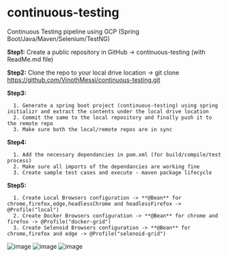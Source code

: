 # continuous-testing
Continuous Testing pipeline using GCP (Spring Boot/Java/Maven/Selenium/TestNG)

**Step1:**
  Create a public repository in GitHub -> continuous-testing (with ReadMe.md file)

**Step2:** Clone the repo to your local drive location -> git clone https://github.com/VinothMessi/continuous-testing.git

**Step3:** 

      1. Generate a spring boot project (continuous-testing) using spring initializr and extract the contents under the local drive location
      2. Commit the same to the local repository and finally push it to the remote repo
      3. Make sure both the local/remote repos are in sync
      
 **Step4:** 
 
      1. Add the necessary dependancies in pom.xml (for build/compile/test process)
      2. Make sure all imports of the dependancies are working fine
      3. Create sample test cases and execute - maven package lifecycle
      
 **Step5:**
 
      1. Create Local Browsers configuration -> **@Bean** for chrome,firefox,edge,headlessChrome and headlessFirefox -> @Profile("local")
      2. Create Docker Browsers configuration -> **@Bean** for chrome and firefox -> @Profile("docker-grid")
      3. Create Selenoid Browsers configuration -> **@Bean** for chrome,firefox and edge -> @Profile("selenoid-grid")
      
![image](https://user-images.githubusercontent.com/34208574/129774102-bd6d7705-9540-4763-aead-5f2f4767e05f.png)
![image](https://user-images.githubusercontent.com/34208574/129863172-d710becf-f55f-4c90-b627-240343d1b397.png)
![image](https://user-images.githubusercontent.com/34208574/129863297-b8fea912-c102-41f6-9169-5351a0869d9e.png)
